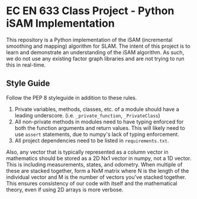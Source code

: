 # EC EN 633 Class Project - Python iSAM Implementation

This repository is a Python implementation of the iSAM (incremental smoothing and mapping) algorithm for SLAM.
The intent of this project is to learn and demonstrate an understanding of the iSAM algorithm.
As such, we do not use any existing factor graph libraries and are not trying to run this in real-time.

## Style Guide

Follow the PEP 8 styleguide in addition to these rules.
1. Private variables, methods, classes, etc. of a module should have a leading underscore. (i.e. `_private_function`, `_PrivateClass`)
2. All non-private methods in modules need to have typing enforced for both the function arguments and return values. This will likely need to use `assert` statements, due to numpy's lack of typing enforcement.
3. All project dependencies need to be listed in `requirements.txt`.

Also, any vector that is typically represented as a column vector in mathematics should be stored as a 2D Nx1 vector in numpy, not a 1D vector.
This is including measurements, states, and odometry. When multiple of these are stacked together, form a NxM matrix where N is the length of the individual vector and M is the number of vectors you've stacked together.
This ensures consistency of our code with itself and the mathematical theory, even if using 2D arrays is more verbose.
